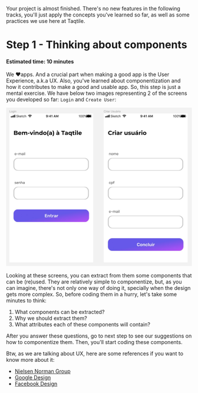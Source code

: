 Your project is almost finished. There's no new features in the following tracks, you'll just apply the concepts you've learned so far, as well as some practices we use here at Taqtile.

# Step 1 - Thinking about components
#### Estimated time: 10 minutes

We ❤️apps. And a crucial part when making a good app is the User Experience, a.k.a UX. Also, you've learned about componentization and how it contributes to make a good and usable app. So, this step is just a mental exercise. We have below two images representing 2 of the screens you developed so far: `Login` and `Create User`:

![Screens](./screens.jpg)

Looking at these screens, you can extract from them some components that can be (re)used. They are relatively simple to componentize, but, as you can imagine, there's not only one way of doing it, specially when the design gets more complex. So, before coding them in a hurry, let's take some minutes to think:

1. What components can be extracted?
2. Why we should extract them?
3. What attributes each of these components will contain?

After you answer these questions, go to next step to see our suggestions on how to componentize them.
Then, you'll start coding these components.

Btw, as we are talking about UX, here are some references if you want to know more about it:
- [Nielsen Norman Group](https://www.nngroup.com/)
- [Google Design](https://medium.com/google-design/tagged/ux)
- [Facebook Design](https://medium.com/facebook-design)